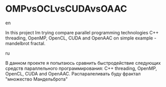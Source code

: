 # OMPvsOCLvsCUDAvsOAAC
en

In this project Im trying compare parallel programming technologies C++ threading, OpenMP, OpenCL, CUDA and OpenAAC 
on simple example - mandelbrot fractal.

ru

В данном проекте я попытаюсь сравнить быстродействие следующих средств параллельного программирования:
C++ threading, OpenMP, OpenCL, CUDA and OpenAAC. Распаралеливать буду фрактал "множество Мандельброта"

